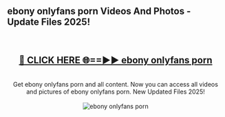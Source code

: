 <h2>ebony onlyfans porn Videos And Photos - Update Files 2025!</h2>
<br>
<div align="center">
<h2><a href="https://linkcuts.com/hfmhzwbr" rel="nofollow">🔴 CLICK HERE 🌐==►► ebony onlyfans porn</a></h2>
<br>
Get ebony onlyfans porn and all content. Now you can access all videos and pictures of ebony onlyfans porn. New Updated Files 2025!
<br>
<br>
<a href="https://linkcuts.com/hfmhzwbr" rel="nofollow" data-target="animated-image.originalLink"><img src="https://i.ibb.co.com/WyWwxjT/player-gif2.gif" alt="ebony onlyfans porn" style="max-width: 100%; display: inline-block;" data-target="animated-image.originalImage"></a>
</div>
<br>